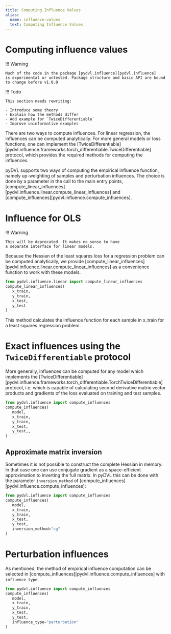 ```yaml
---
title: Computing Influence Values
alias: 
  name: influence-values
  text: Computing Influence Values
---
```


# Computing influence values

!!! Warning
   
    Much of the code in the package [pydvl.influence][pydvl.influence]
    is experimental or untested. Package structure and basic API are bound
    to change before v1.0.0

!!! Todo

    This section needs rewriting:

    - Introduce some theory
    - Explain how the methods differ
    - Add example for `TwiceDifferentiable`
    - Improve uninformative examples

There are two ways to compute influences. For linear regression, the influences
can be computed analytically. For more general models or loss functions, one can
implement the [TwiceDifferentiable][pydvl.influence.frameworks.torch_differentiable.TwiceDifferentiable]
protocol, which provides the required  methods for computing the influences.

pyDVL supports two ways of computing the empirical influence function, namely
up-weighting of samples and perturbation influences. The choice is done by a
parameter in the call to the main entry points,
[compute_linear_influences][pydvl.influence.linear.compute_linear_influences]
and [compute_influences][pydvl.influence.compute_influences].

# Influence for OLS

!!! Warning

    This will be deprecated. It makes no sense to have
    a separate interface for linear models.

Because the Hessian of the least squares loss for a regression problem can be
computed analytically, we provide
[compute_linear_influences][pydvl.influence.linear.compute_linear_influences]
as a convenience function to work with these models.

```python
from pydvl.influence.linear import compute_linear_influences
compute_linear_influences(
   x_train,
   y_train,
   x_test,
   y_test
)
```

This method calculates the influence function for each sample in x_train for a
least squares regression problem.


# Exact influences using the `TwiceDifferentiable` protocol

More generally, influences can be computed for any model which implements the
[TwiceDifferentiable][pydvl.influence.frameworks.torch_differentiable.TorchTwiceDifferentiable]
protocol, i.e. which is capable of calculating second derivative matrix
vector products and gradients of the loss evaluated
on training and test samples.

```python
from pydvl.influence import compute_influences
compute_influences(
   model,
   x_train,
   y_train,
   x_test,
   y_test,,
)
```

## Approximate matrix inversion

Sometimes it is not possible to construct the complete Hessian in memory. In
that case one can use conjugate gradient as a space-efficient approximation to
inverting the full matrix. In pyDVL this can be done with the parameter
`inversion_method` of [compute_influences][pydvl.influence.compute_influences]:


```python
from pydvl.influence import compute_influences
compute_influences(
   model,
   x_train,
   y_train,
   x_test,
   y_test,
   inversion_method="cg"
)
```

# Perturbation influences

As mentioned, the method of empirical influence computation can be selected
in [compute_influences][pydvl.influence.compute_influences] with `influence_type`:

```python
from pydvl.influence import compute_influences
compute_influences(
   model,
   x_train,
   y_train,
   x_test,
   y_test,
   influence_type="perturbation"
)
```
